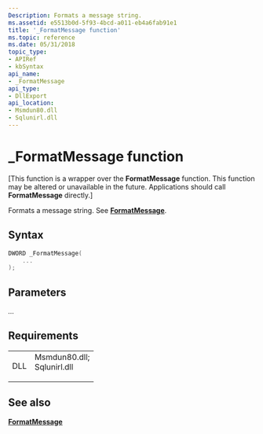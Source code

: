 ```yaml
---
Description: Formats a message string.
ms.assetid: e5513b0d-5f93-4bcd-a011-eb4a6fab91e1
title: '_FormatMessage function'
ms.topic: reference
ms.date: 05/31/2018
topic_type: 
- APIRef
- kbSyntax
api_name: 
- _FormatMessage
api_type: 
- DllExport
api_location: 
- Msmdun80.dll
- Sqlunirl.dll
---
```


# \_FormatMessage function

\[This function is a wrapper over the **FormatMessage** function. This function may be altered or unavailable in the future. Applications should call **FormatMessage** directly.\]

Formats a message string. See [**FormatMessage**](https://msdn.microsoft.com/en-us/library/ms679351(v=VS.85).aspx).

## Syntax


```C++
DWORD _FormatMessage(
    ...
);
```



## Parameters

<dl> <dt>

*...* 
</dt> <dd></dd> </dl>

## Requirements



|                |                                                                                                                                                             |
|----------------|-------------------------------------------------------------------------------------------------------------------------------------------------------------|
| DLL<br/> | <dl> <dt>Msmdun80.dll; </dt> <dt>Sqlunirl.dll</dt> </dl> |



## See also

<dl> <dt>

[**FormatMessage**](https://msdn.microsoft.com/en-us/library/ms679351(v=VS.85).aspx)
</dt> </dl>

 

 




